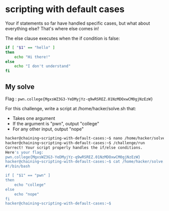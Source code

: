 # scripting with default cases

Your if statements so far have handled specific cases, but what about everything else? That's where else comes in!

The else clause executes when the if condition is false:

```bash
if [ "$1" == "hello" ]
then
    echo "Hi there!"
else
    echo "I don't understand"
fi
```

## My solve

Flag : `pwn.college{MgxsWZ3G3-YeDMyjYz-q9wRSREZ.01NzMDOxwCM0gjNzEzW}`

For this challenge, write a script at /home/hacker/solve.sh that:

- Takes one argument
- If the argument is "pwn", output "college"
- For any other input, output "nope"

```bash
hacker@chaining~scripting-with-default-cases:~$ nano /home/hacker/solve.sh 
hacker@chaining~scripting-with-default-cases:~$ /challenge/run 
Correct! Your script properly handles the if/else conditions.
Here's your flag:
pwn.college{MgxsWZ3G3-YeDMyjYz-q9wRSREZ.01NzMDOxwCM0gjNzEzW}
hacker@chaining~scripting-with-default-cases:~$ cat /home/hacker/solve.sh 
#!/bin/bash

if [ "$1" == "pwn" ]
then
    echo "college"
else
    echo "nope"
fi
hacker@chaining~scripting-with-default-cases:~$ 
```
